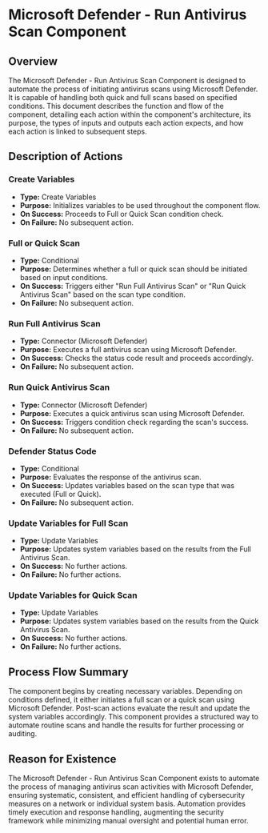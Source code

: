 # Microsoft Defender - Run Antivirus Scan Component

## Overview
The Microsoft Defender - Run Antivirus Scan Component is designed to automate the process of initiating antivirus scans using Microsoft Defender. It is capable of handling both quick and full scans based on specified conditions. This document describes the function and flow of the component, detailing each action within the component's architecture, its purpose, the types of inputs and outputs each action expects, and how each action is linked to subsequent steps.

## Description of Actions
### Create Variables
- **Type:** Create Variables
- **Purpose:** Initializes variables to be used throughout the component flow.
- **On Success:** Proceeds to Full or Quick Scan condition check.
- **On Failure:** No subsequent action.

### Full or Quick Scan
- **Type:** Conditional
- **Purpose:** Determines whether a full or quick scan should be initiated based on input conditions.
- **On Success:** Triggers either "Run Full Antivirus Scan" or "Run Quick Antivirus Scan" based on the scan type condition.
- **On Failure:** No subsequent action.

### Run Full Antivirus Scan
- **Type:** Connector (Microsoft Defender)
- **Purpose:** Executes a full antivirus scan using Microsoft Defender.
- **On Success:** Checks the status code result and proceeds accordingly.
- **On Failure:** No subsequent action.

### Run Quick Antivirus Scan
- **Type:** Connector (Microsoft Defender)
- **Purpose:** Executes a quick antivirus scan using Microsoft Defender.
- **On Success:** Triggers condition check regarding the scan's success.
- **On Failure:** No subsequent action.

### Defender Status Code
- **Type:** Conditional
- **Purpose:** Evaluates the response of the antivirus scan.
- **On Success:** Updates variables based on the scan type that was executed (Full or Quick).
- **On Failure:** No subsequent action.

### Update Variables for Full Scan
- **Type:** Update Variables
- **Purpose:** Updates system variables based on the results from the Full Antivirus Scan.
- **On Success:** No further actions.
- **On Failure:** No further actions.

### Update Variables for Quick Scan
- **Type:** Update Variables
- **Purpose:** Updates system variables based on the results from the Quick Antivirus Scan.
- **On Success:** No further actions.
- **On Failure:** No further actions.

## Process Flow Summary
The component begins by creating necessary variables. Depending on conditions defined, it either initiates a full scan or a quick scan using Microsoft Defender. Post-scan actions evaluate the result and update the system variables accordingly. This component provides a structured way to automate routine scans and handle the results for further processing or auditing.

## Reason for Existence
The Microsoft Defender - Run Antivirus Scan Component exists to automate the process of managing antivirus scan activities with Microsoft Defender, ensuring systematic, consistent, and efficient handling of cybersecurity measures on a network or individual system basis. Automation provides timely execution and response handling, augmenting the security framework while minimizing manual oversight and potential human error.

